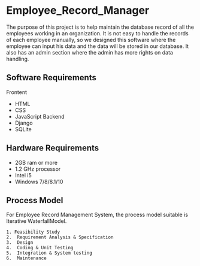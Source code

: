 # Employee_Record_Manager

The purpose of this project is to help maintain the database record of all the employees working in an organization. It is not easy to handle the records of each employee manually, so we designed this software where the employee can input his data and the data will be stored in our database. It also has an admin section where the admin has more rights on data handling.


## Software Requirements
Frontent
 - HTML
 - CSS
 - JavaScript
Backend
 - Django
 - SQLite

## Hardware Requirements
 - 2GB ram or more
 - 1.2 GHz processor 
 - Intel i5 
 - Windows 7/8/8.1/10


## Process Model
For Employee Record Management System, the process model suitable is Iterative WaterfallModel.


    1. Feasibility Study
	2.  Requirement Analysis & Specification
	3.  Design
	4.  Coding & Unit Testing
	5.  Integration & System testing
	6.  Maintenance 

